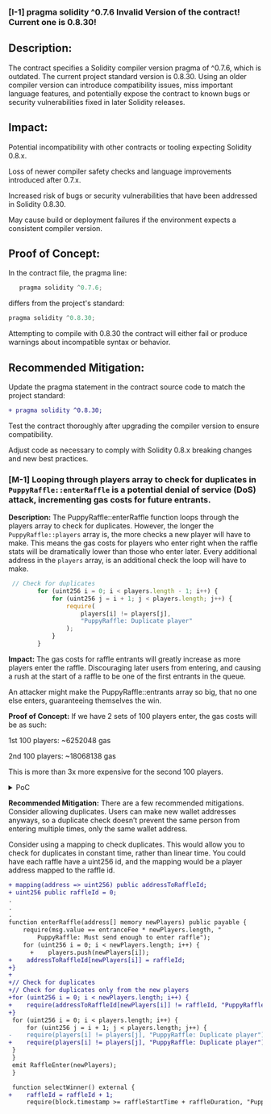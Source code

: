 ### [I-1] pragma solidity ^0.7.6 Invalid Version of the contract! Current one is 0.8.30!

## Description:
The contract specifies a Solidity compiler version pragma of ^0.7.6, which is outdated. The current project standard version is 0.8.30. Using an older compiler version can introduce compatibility issues, miss important language features, and potentially expose the contract to known bugs or security vulnerabilities fixed in later Solidity releases.

## Impact:

Potential incompatibility with other contracts or tooling expecting Solidity 0.8.x.

Loss of newer compiler safety checks and language improvements introduced after 0.7.x.

Increased risk of bugs or security vulnerabilities that have been addressed in Solidity 0.8.30.

May cause build or deployment failures if the environment expects a consistent compiler version.

## Proof of Concept:
In the contract file, the pragma line:

```javascript
   pragma solidity ^0.7.6;
``` 
differs from the project's standard:

```javascript
pragma solidity ^0.8.30;
```
Attempting to compile with 0.8.30 the contract will either fail or produce warnings about incompatible syntax or behavior.

## Recommended Mitigation:

Update the pragma statement in the contract source code to match the project standard:

```diff
+ pragma solidity ^0.8.30;
```
Test the contract thoroughly after upgrading the compiler version to ensure compatibility.

Adjust code as necessary to comply with Solidity 0.8.x breaking changes and new best practices.


### [M-1] Looping through players array to check for duplicates in `PuppyRaffle::enterRaffle` is a potential denial of service (DoS) attack, incrementing gas costs for future entrants.


**Description:** The PuppyRaffle::enterRaffle function loops through the players array to check for duplicates. However, the longer the `PuppyRaffle::players` array is, the more checks a new player will have to make. This means the gas costs for players who enter right when the raffle stats will be dramatically lower than those who enter later. Every additional address in the `players` array, is an additional check the loop will have to make.

```javascript
 // Check for duplicates
        for (uint256 i = 0; i < players.length - 1; i++) {
            for (uint256 j = i + 1; j < players.length; j++) {
                require(
                    players[i] != players[j],
                    "PuppyRaffle: Duplicate player"
                );
            }
        }

```

**Impact:** The gas costs for raffle entrants will greatly increase as more players enter the raffle. Discouraging later users from entering, and causing a rush at the start of a raffle to be one of the first entrants in the queue.

An attacker might make the PuppyRaffle::entrants array so big, that no one else enters, guaranteeing themselves the win.

**Proof of Concept:** 
If we have 2 sets of 100 players enter, the gas costs will be as such:

1st 100 players: ~6252048 gas

2nd 100 players: ~18068138 gas

This is more than 3x more expensive for the second 100 players.
<details>
<summary>PoC</summary>

Place the following test in `PuppyRaffleTest.t.sol`:

```solidity
function test_denialOfService() public {
    vm.txGasPrice(1);
    // Let's enter 100 players
    uint256 playersNum = 100;
    address[] memory players = new address[](playersNum);
    for (uint256 i = 0; i < playersNum; i++) {
        players[i] = address(uint160(i + 10)); // addresses 10 to 109
    }
    // see how much gas it costs
    uint256 gasStart = gasleft();
    puppyRaffle.enterRaffle{value: entranceFee * players.length}(players);
    uint256 gasEnd = gasleft();
    uint256 gasUsedFirst = (gasStart - gasEnd) * tx.gasprice;
    console.log("Gas cost of the first 100 players: ", gasUsedFirst);

    // now for the 2nd 100 players - non-overlapping addresses (110 to 209)
    address[] memory playersTwo = new address[](playersNum);
    for (uint256 i = 0; i < playersNum; i++) {
        playersTwo[i] = address(uint160(i + 110));
    }
    // see how much gas it costs
    uint256 gasStartSecond = gasleft();
    puppyRaffle.enterRaffle{value: entranceFee * playersTwo.length}(
        playersTwo
    );
    uint256 gasEndSecond = gasleft();
    uint256 gasUsedSecond = (gasStartSecond - gasEndSecond) * tx.gasprice;
    console.log("Gas cost of the second 100 players: ", gasUsedSecond);

    assert(gasUsedFirst < gasUsedSecond);
}
```
</details> 


**Recommended Mitigation:**   There are a few recommended mitigations.
Consider allowing duplicates. Users can make new wallet addresses anyways, so a duplicate check doesn’t prevent the same person from entering multiple times, only the same wallet address.

Consider using a mapping to check duplicates. This would allow you to check for duplicates in constant time, rather than linear time. You could have each raffle have a uint256 id, and the mapping would be a player address mapped to the raffle id.

```diff
+ mapping(address => uint256) public addressToRaffleId;
+ uint256 public raffleId = 0;
.
.
.
function enterRaffle(address[] memory newPlayers) public payable {
    require(msg.value == entranceFee * newPlayers.length, "
        PuppyRaffle: Must send enough to enter raffle");
    for (uint256 i = 0; i < newPlayers.length; i++) {
      +    players.push(newPlayers[i]);
+    addressToRaffleId[newPlayers[i]] = raffleId;
+}
+
+// Check for duplicates
+// Check for duplicates only from the new players
+for (uint256 i = 0; i < newPlayers.length; i++) {
+    require(addressToRaffleId[newPlayers[i]] != raffleId, "PuppyRaffle: Duplicate player");
+}
 for (uint256 i = 0; i < players.length; i++) {
     for (uint256 j = i + 1; j < players.length; j++) {
-    require(players[i] != players[j], "PuppyRaffle: Duplicate player");
+    require(players[i] != players[j], "PuppyRaffle: Duplicate player");
 }
 }
 emit RaffleEnter(newPlayers);
 }

 function selectWinner() external {
+    raffleId = raffleId + 1;
     require(block.timestamp >= raffleStartTime + raffleDuration, "PuppyRaffle: Raffle not over");
```